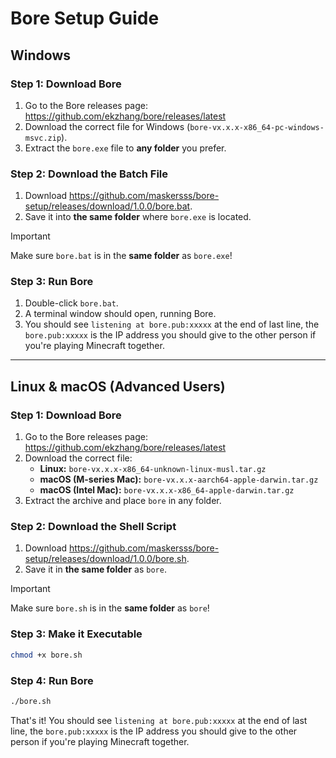 # Bore Setup Guide

## Windows

### Step 1: Download Bore
1. Go to the Bore releases page: https://github.com/ekzhang/bore/releases/latest
2. Download the correct file for Windows (`bore-vx.x.x-x86_64-pc-windows-msvc.zip`).
3. Extract the `bore.exe` file to **any folder** you prefer.

### Step 2: Download the Batch File
1. Download https://github.com/maskersss/bore-setup/releases/download/1.0.0/bore.bat.
2. Save it into **the same folder** where `bore.exe` is located.

> [!IMPORTANT]
> Make sure `bore.bat` is in the **same folder** as `bore.exe`!

### Step 3: Run Bore
1. Double-click `bore.bat`.
2. A terminal window should open, running Bore.
3. You should see `listening at bore.pub:xxxxx` at the end of last line, the `bore.pub:xxxxx` is the IP address you should give to the other person if you're playing Minecraft together.

---

## Linux & macOS (Advanced Users)

### Step 1: Download Bore
1. Go to the Bore releases page: https://github.com/ekzhang/bore/releases/latest
2. Download the correct file:
   - **Linux:** `bore-vx.x.x-x86_64-unknown-linux-musl.tar.gz`
   - **macOS (M-series Mac):** `bore-vx.x.x-aarch64-apple-darwin.tar.gz`
   - **macOS (Intel Mac):** `bore-vx.x.x-x86_64-apple-darwin.tar.gz`
3. Extract the archive and place `bore` in any folder.

### Step 2: Download the Shell Script
1. Download https://github.com/maskersss/bore-setup/releases/download/1.0.0/bore.sh.
2. Save it in **the same folder** as `bore`.

> [!IMPORTANT]
> Make sure `bore.sh` is in the **same folder** as `bore`!

### Step 3: Make it Executable
```sh
chmod +x bore.sh
```

### Step 4: Run Bore
```sh
./bore.sh
```

That's it! You should see `listening at bore.pub:xxxxx` at the end of last line, the `bore.pub:xxxxx` is the IP address you should give to the other person if you're playing Minecraft together.
